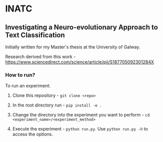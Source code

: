 # INATC

## Investigating a Neuro-evolutionary Approach to Text Classification

Initially written for my Master's thesis at the University of Galway.

Research derived from this work - https://www.sciencedirect.com/science/article/pii/S187705092301284X

### How to run?
To run an experiment:

1. Clone this repository - ```git clone <repo>```

2. In the root directory run - ```pip install -e .```

3. Change the directory into the experiment you want to perform - ```cd <experiment_name>/<experiment_method>```

4. Execute the experiment - ```python run.py```. Use ```python run.py -h``` to access the options.
